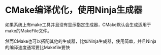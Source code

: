 # CMake编译优化，使用Ninja生成器

如果系统上有make工具并且没有显示指定生成器，CMake默认会生成适用于make的MakeFile文件。

然而CMake也可以搭配其他的生成器，比如Ninja生成器，使用简单，并且Ninja的编译速度通常要比Makefile要快
